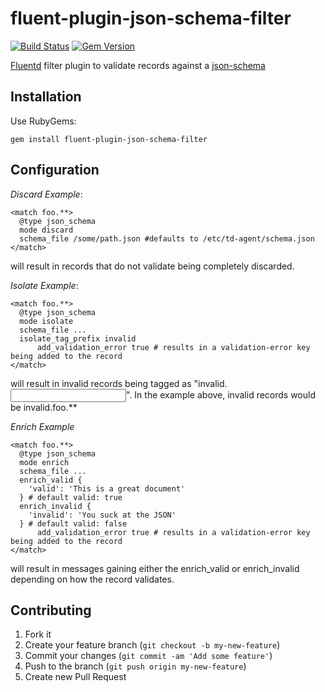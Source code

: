 # fluent-plugin-json-schema-filter

[![Build Status](https://travis-ci.org/ansoni/fluent-plugin-json-schema-filter.svg?branch=master)](https://travis-ci.org/ansoni/fluent-plugin-json-schema-filter)
[![Gem Version](https://badge.fury.io/rb/fluent-plugin-json-schema-filter.svg)](https://badge.fury.io/rb/fluent-plugin-json-schema-filter)

[Fluentd](http://fluentd.org) filter plugin to validate records against a [json-schema](http://json-schema.org)

## Installation
Use RubyGems:

    gem install fluent-plugin-json-schema-filter

## Configuration

*Discard Example*:

	<match foo.**>
	  @type json_schema
	  mode discard
	  schema_file /some/path.json #defaults to /etc/td-agent/schema.json
	</match>

will result in records that do not validate being completely discarded.

*Isolate Example*:

	<match foo.**>
	  @type json_schema
	  mode isolate
	  schema_file ...
	  isolate_tag_prefix invalid
          add_validation_error true # results in a validation-error key being added to the record
	</match>

will result in invalid records being tagged as "invalid.<input tag>".  In the example above, invalid records would be invalid.foo.\*\*

*Enrich Example*

	<match foo.**>
	  @type json_schema
	  mode enrich
	  schema_file ...
	  enrich_valid {
	    'valid': 'This is a great document' 
	  } # default valid: true
	  enrich_invalid { 
	    'invalid': 'You suck at the JSON' 
	  } # default valid: false
          add_validation_error true # results in a validation-error key being added to the record
	</match>

will result in messages gaining either the enrich_valid or enrich_invalid depending on how the record validates.

## Contributing

1. Fork it
2. Create your feature branch (`git checkout -b my-new-feature`)
3. Commit your changes (`git commit -am 'Add some feature'`)
4. Push to the branch (`git push origin my-new-feature`)
5. Create new Pull Request
